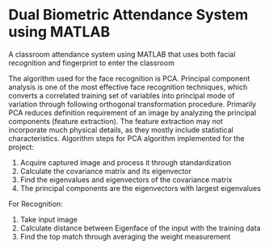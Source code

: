 # Dual Biometric Attendance System using MATLAB
A classroom attendance system using MATLAB that uses both facial recognition and fingerprint to enter the classroom

The algorithm used for the face recognition is PCA. Principal component analysis is one of the most effective face recognition techniques, which converts a correlated training set of variables into principal mode of variation through following orthogonal transformation procedure. Primarily PCA reduces definition requirement of an image by analyzing the principal components (feature extraction). The feature extraction may not incorporate much physical details, as they mostly include statistical characteristics. 
Algorithm steps for PCA algorithm implemented for the project:
1.	Acquire captured image and process it through standardization
2.	Calculate the covariance matrix and its eigenvector
3.	Find the eigenvalues and eigenvectors of the covariance matrix 
4.	The principal components are the eigenvectors with largest eigenvalues

For Recognition:
1.	Take input image
2.	Calculate distance between Eigenface of the input with the training data
3.	Find the top match through averaging the weight measurement

